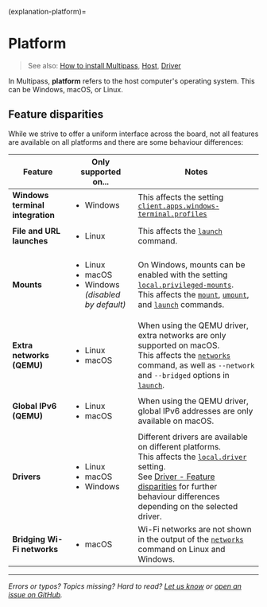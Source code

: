 (explanation-platform)=
# Platform

> See also: [How to install Multipass](/how-to-guides/install-multipass), [Host](/explanation/host), [Driver](/explanation/driver)

In Multipass, **platform** refers to the host computer's operating system.  This can be Windows, macOS, or Linux.

## Feature disparities

While we strive to offer a uniform interface across the board, not all features are available on all platforms and there are some behaviour differences:

| Feature | Only supported on... | Notes |
|--- | --- | --- |
| **Windows terminal integration** | <ul><li>Windows</li></ul> | This affects the setting [`client.apps.windows-terminal.profiles`](/reference/settings/client-apps-windows-terminal-profiles) |
| **File and URL launches** | <ul><li>Linux</li></ul>  | This affects the [`launch`](/reference/command-line-interface/launch) command. |
| **Mounts** | <ul><li>Linux</li><li>macOS</li><li>Windows <em>(disabled by default)</em></li></ul> | On Windows, mounts can be enabled with the setting [`local.privileged-mounts`](/reference/settings/local-privileged-mounts). <br/>This affects the [`mount`](/reference/command-line-interface/mount), [`umount`](/reference/command-line-interface/umount), and [`launch`](/reference/command-line-interface/launch) commands.|
| **Extra networks (QEMU)** | <ul><li>Linux</li><li>macOS</li></ul> | When using the QEMU driver, extra networks are only supported on macOS. <br/>This affects the [`networks`](/reference/command-line-interface/networks) command, as well as `--network` and `--bridged` options in [`launch`](/reference/command-line-interface/launch). |
| **Global IPv6 (QEMU)** | <ul><li>Linux</li><li>macOS</li></ul> | When using the QEMU driver, global IPv6 addresses are only available on macOS. |
| **Drivers** | <ul><li>Linux</li><li>macOS</li><li>Windows</li></ul> | Different drivers are available on different platforms. <br/>This affects the [`local.driver`](/reference/settings/local-driver) setting. <br/>See [Driver - Feature disparities](/t/28410#feature-disparities) for further behaviour differences depending on the selected driver. |
| **Bridging Wi-Fi networks** | <ul><li>macOS</li></ul> | Wi-Fi networks are not shown in the output of the [`networks`](/reference/command-line-interface/networks) command on Linux and Windows. |

<!--
- *Windows terminal integration* is offered only on Windows. This affects the setting [`client.apps.windows-terminal.profiles`](/reference/settings/client-apps-windows-terminal-profiles)
- *File and URL launches* are only possible on Linux. This affects the [`launch`](/reference/command-line-interface/launch) command.
- *Mounts* are disabled on Windows by default, though they can be enabled with the setting [`local.privileged-mounts`](/reference/settings/local-privileged-mounts). They are enabled by default on macOS and Linux. This affects the [`mount`](/reference/command-line-interface/mount), [`umount`](/reference/command-line-interface/umount), and [`launch`](/reference/command-line-interface/launch) commands.
- When using the QEMU driver, *extra networks* are supported only on macOS. This affects the [`networks`](/reference/command-line-interface/networks) command, as well as `--network` and `--bridged` options in [`launch`](/reference/command-line-interface/launch).
- Different *drivers* are available on different platforms. This affects the [`local.driver`](/reference/settings/local-driver) setting. See [driver](/explanation/driver) for further behaviour differences depending on what driver is selected.
- *Bridging Wi-Fi networks* is only supported at the moment on macOS. Thus, Wi-Fi networks are not shown in the output of the [`networks`](/reference/command-line-interface/networks) command on Linux and Windows.
-->

---

*Errors or typos? Topics missing? Hard to read? <a href="https://docs.google.com/forms/d/e/1FAIpQLSd0XZDU9sbOCiljceh3rO_rkp6vazy2ZsIWgx4gsvl_Sec4Ig/viewform?usp=pp_url&entry.317501128=https://multipass.run/docs/platform" target="_blank">Let us know</a> or <a href="https://github.com/canonical/multipass/issues/new/choose" target="_blank">open an issue on GitHub</a>.*

